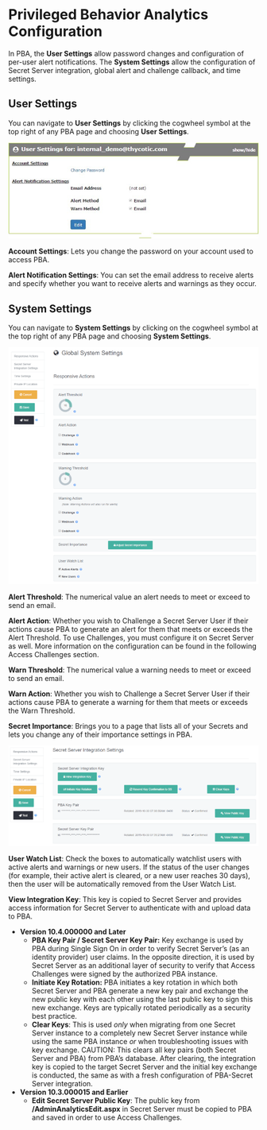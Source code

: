 ﻿[title]: # (PBA Configuration)
[tags]: # (secret server,settings)
[priority]: # (3070)

# Privileged Behavior Analytics Configuration

In PBA, the **User Settings** allow password changes and configuration of per-user alert notifications. The **System Settings** allow the configuration of Secret Server integration, global alert and challenge callback, and time settings.

## User Settings

You can navigate to **User Settings** by clicking the cogwheel symbol at the top right of any PBA page and choosing **User Settings**.

![alt](images/user-settings.jpg)

**Account Settings**: Lets you change the password on your account used to access PBA.

**Alert Notification Settings**: You can set the email address to receive alerts and specify whether you want to receive alerts and warnings as they occur.

## System Settings

You can navigate to **System Settings** by clicking on the cogwheel symbol at the top right of any PBA page and choosing **System Settings**.

![alt](images/02-settings-a.png)

**Alert Threshold**: The numerical value an alert needs to meet or exceed to send an email.

**Alert Action**: Whether you wish to Challenge a Secret Server User if their actions cause PBA to generate an alert for them that meets or exceeds the Alert Threshold. To use Challenges, you must configure it on Secret Server as well. More information on the configuration can be found in the following Access Challenges section.

**Warn Threshold**: The numerical value a warning needs to meet or exceed to send an email.

**Warn Action**: Whether you wish to Challenge a Secret Server User if their actions cause PBA to generate a warning for them that meets or exceeds the Warn Threshold.

**Secret Importance**: Brings you to a page that lists all of your Secrets and lets you change any of their importance settings in PBA.

![alt](images/01-data-uploader.png)

**User Watch List**: Check the boxes to automatically watchlist users with active alerts and warnings or new users.  If the status of the user changes (for example, their active alert is cleared, or a new user reaches 30 days), then the user will be automatically removed from the User Watch List.

**View Integration Key**: This key is copied to Secret Server and provides access information for Secret Server to authenticate with and upload data to PBA.

* **Version 10.4.000000 and Later**
  * **PBA Key Pair / Secret Server Key Pair:** Key exchange is used by PBA during Single Sign On in order to verify Secret Server’s (as an identity provider) user claims. In the opposite direction, it is used by Secret Server as an additional layer of security to verify that Access Challenges were signed by the authorized PBA instance.
  * **Initiate Key Rotation:** PBA initiates a key rotation in which both Secret Server and PBA generate a new key pair and exchange the new public key with each other using the last public key to sign this new exchange. Keys are typically rotated periodically as a security best practice.
  * **Clear Keys**: This is used *only* when migrating from one Secret Server instance to a completely new Secret Server instance while using the same PBA instance *or* when troubleshooting issues with key exchange.
    CAUTION: This clears all key pairs (both Secret Server and PBA) from PBA’s database. After clearing, the integration key is copied to the target Secret Server and the initial key exchange is conducted, the same as with a fresh configuration of PBA-Secret Server integration.
* **Version 10.3.000015 and Earlier**
  * **Edit Secret Server Public Key**: The public key from **/AdminAnalyticsEdit.aspx** in Secret Server must be copied to PBA and saved in order to use Access Challenges.
